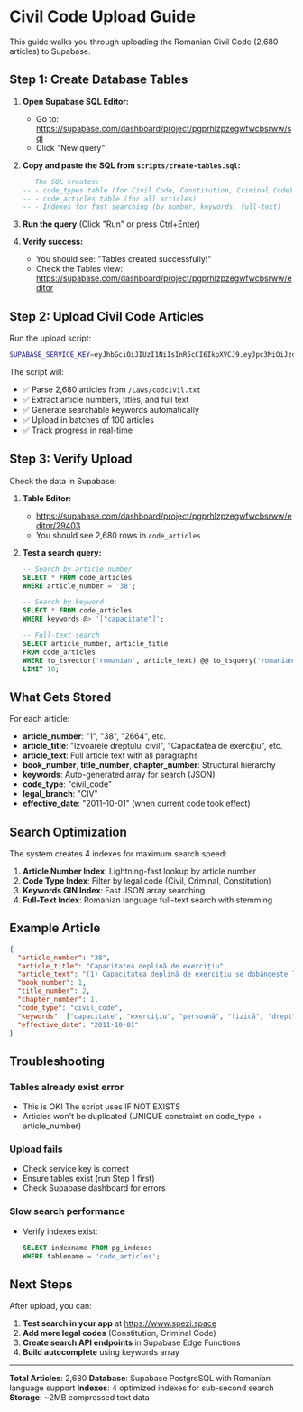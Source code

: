 # Civil Code Upload Guide

This guide walks you through uploading the Romanian Civil Code (2,680 articles) to Supabase.

## Step 1: Create Database Tables

1. **Open Supabase SQL Editor:**
   - Go to: https://supabase.com/dashboard/project/pgprhlzpzegwfwcbsrww/sql
   - Click "New query"

2. **Copy and paste the SQL from `scripts/create-tables.sql`:**
   ```sql
   -- The SQL creates:
   -- - code_types table (for Civil Code, Constitution, Criminal Code)
   -- - code_articles table (for all articles)
   -- - Indexes for fast searching (by number, keywords, full-text)
   ```

3. **Run the query** (Click "Run" or press Ctrl+Enter)

4. **Verify success:**
   - You should see: "Tables created successfully!"
   - Check the Tables view: https://supabase.com/dashboard/project/pgprhlzpzegwfwcbsrww/editor

## Step 2: Upload Civil Code Articles

Run the upload script:

```bash
SUPABASE_SERVICE_KEY=eyJhbGciOiJIUzI1NiIsInR5cCI6IkpXVCJ9.eyJpc3MiOiJzdXBhYmFzZSIsInJlZiI6InBncHJobHpwemVnd2Z3Y2Jzcnd3Iiwicm9sZSI6InNlcnZpY2Vfcm9sZSIsImlhdCI6MTc2MTM1OTkzOSwiZXhwIjoyMDc2OTM1OTM5fQ.vKvDO3np3ki7pi9d_-p9xRenR2tv-9p6hOvteFANyqI node scripts/parse-civil-code.js
```

The script will:
- ✅ Parse 2,680 articles from `/Laws/codcivil.txt`
- ✅ Extract article numbers, titles, and full text
- ✅ Generate searchable keywords automatically
- ✅ Upload in batches of 100 articles
- ✅ Track progress in real-time

## Step 3: Verify Upload

Check the data in Supabase:

1. **Table Editor:**
   - https://supabase.com/dashboard/project/pgprhlzpzegwfwcbsrww/editor/29403
   - You should see 2,680 rows in `code_articles`

2. **Test a search query:**
   ```sql
   -- Search by article number
   SELECT * FROM code_articles
   WHERE article_number = '38';

   -- Search by keyword
   SELECT * FROM code_articles
   WHERE keywords @> '["capacitate"]';

   -- Full-text search
   SELECT article_number, article_title
   FROM code_articles
   WHERE to_tsvector('romanian', article_text) @@ to_tsquery('romanian', 'capacitate & exercițiu')
   LIMIT 10;
   ```

## What Gets Stored

For each article:
- **article_number**: "1", "38", "2664", etc.
- **article_title**: "Izvoarele dreptului civil", "Capacitatea de exercițiu", etc.
- **article_text**: Full article text with all paragraphs
- **book_number**, **title_number**, **chapter_number**: Structural hierarchy
- **keywords**: Auto-generated array for search (JSON)
- **code_type**: "civil_code"
- **legal_branch**: "CIV"
- **effective_date**: "2011-10-01" (when current code took effect)

## Search Optimization

The system creates 4 indexes for maximum search speed:

1. **Article Number Index**: Lightning-fast lookup by article number
2. **Code Type Index**: Filter by legal code (Civil, Criminal, Constitution)
3. **Keywords GIN Index**: Fast JSON array searching
4. **Full-Text Index**: Romanian language full-text search with stemming

## Example Article

```json
{
  "article_number": "38",
  "article_title": "Capacitatea deplină de exercițiu",
  "article_text": "(1) Capacitatea deplină de exercițiu se dobândește la împlinirea vârstei de 18 ani...",
  "book_number": 1,
  "title_number": 2,
  "chapter_number": 1,
  "code_type": "civil_code",
  "keywords": ["capacitate", "exercițiu", "persoană", "fizică", "drept"],
  "effective_date": "2011-10-01"
}
```

## Troubleshooting

### Tables already exist error
- This is OK! The script uses IF NOT EXISTS
- Articles won't be duplicated (UNIQUE constraint on code_type + article_number)

### Upload fails
- Check service key is correct
- Ensure tables exist (run Step 1 first)
- Check Supabase dashboard for errors

### Slow search performance
- Verify indexes exist:
  ```sql
  SELECT indexname FROM pg_indexes
  WHERE tablename = 'code_articles';
  ```

## Next Steps

After upload, you can:

1. **Test search in your app** at https://www.spezi.space
2. **Add more legal codes** (Constitution, Criminal Code)
3. **Create search API endpoints** in Supabase Edge Functions
4. **Build autocomplete** using keywords array

---

**Total Articles**: 2,680
**Database**: Supabase PostgreSQL with Romanian language support
**Indexes**: 4 optimized indexes for sub-second search
**Storage**: ~2MB compressed text data
